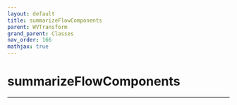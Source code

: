 ```yaml
---
layout: default
title: summarizeFlowComponents
parent: WVTransform
grand_parent: Classes
nav_order: 166
mathjax: true
---
```


#  summarizeFlowComponents




---

